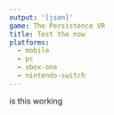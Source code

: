 ```yaml
---
output: '[json]'
game: The Persistence VR
title: Test the now
platforms:
  - mobile
  - pc
  - xbox-one
  - nintendo-switch
---
```

is this working
